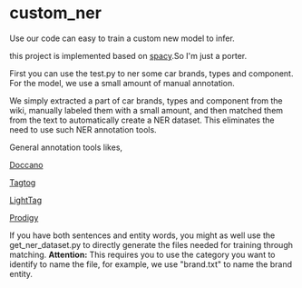 # custom_ner
Use our code can easy to train a custom new model to infer.

this project is implemented based on [spacy](https://github.com/explosion/spaCy).So I'm just a porter.

First you can use the test.py to ner some car brands, types and component.
For the model, we use a small amount of manual annotation.

We simply extracted a part of car brands, types and component from the wiki, manually labeled them with a small amount, and then matched them from the text to automatically create a NER dataset. This eliminates the need to use such NER annotation tools.

General annotation tools likes, 

[Doccano](https://doccano.herokuapp.com)

[Tagtog](https://www.tagtog.net)

[LightTag](https://www.lighttag.io)

[Prodigy](https://demo.prodi.gy/?=null&view_id=ner_manual)

 If you have both sentences and entity words, you might as well use the get_ner_dataset.py to directly generate the files needed for training through matching.
 **Attention:** This requires you to use the category you want to identify to name the file, for example, we use "brand.txt" to name the brand entity.
